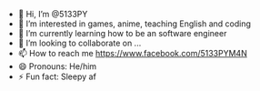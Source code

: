 - 👋 Hi, I’m @5133PY
- 👀 I’m interested in games, anime, teaching English and coding
- 🌱 I’m currently learning how to be an software engineer
- 💞️ I’m looking to collaborate on ...
- 📫 How to reach me https://www.facebook.com/5133PYM4N
- 😄 Pronouns: He/him
- ⚡ Fun fact: Sleepy af

<!---
5133PY/5133PY is a ✨ special ✨ repository because its `README.md` (this file) appears on your GitHub profile.
You can click the Preview link to take a look at your changes.
--->
